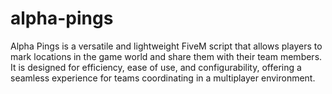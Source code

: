 # alpha-pings
Alpha Pings is a versatile and lightweight FiveM script that allows players to mark locations in the game world and share them with their team members. It is designed for efficiency, ease of use, and configurability, offering a seamless experience for teams coordinating in a multiplayer environment.
